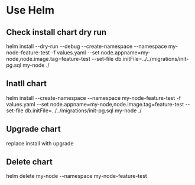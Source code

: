 # Use Helm  

## Check install chart dry run  
helm install --dry-run --debug --create-namespace --namespace my-node-feature-test -f values.yaml --set node.appname=my-node,node.image.tag=feature-test --set-file db.initFile=../../migrations/init-pg.sql my-node ./  

## Inatll chart  
helm install --create-namespace --namespace my-node-feature-test -f values.yaml --set node.appname=my-node,node.image.tag=feature-test --set-file db.initFile=../../migrations/init-pg.sql my-node ./  

## Upgrade chart  
replace install with upgrade  

## Delete chart  
helm delete my-node --namespace my-node-feature-test  
